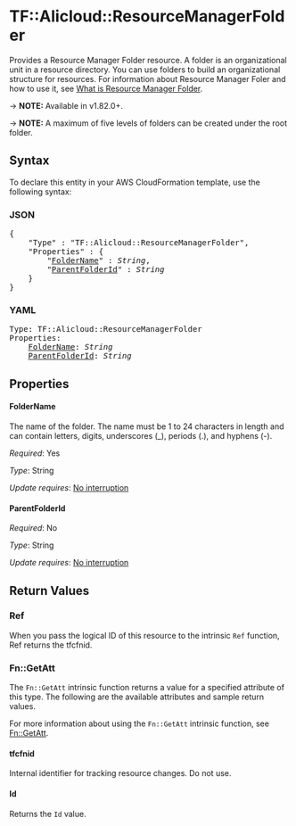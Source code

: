 # TF::Alicloud::ResourceManagerFolder

Provides a Resource Manager Folder resource. A folder is an organizational unit in a resource directory. You can use folders to build an organizational structure for resources.
For information about Resource Manager Foler and how to use it, see [What is Resource Manager Folder](https://www.alibabacloud.com/help/en/doc-detail/111221.htm).

-> **NOTE:** Available in v1.82.0+.

-> **NOTE:** A maximum of five levels of folders can be created under the root folder.

## Syntax

To declare this entity in your AWS CloudFormation template, use the following syntax:

### JSON

<pre>
{
    "Type" : "TF::Alicloud::ResourceManagerFolder",
    "Properties" : {
        "<a href="#foldername" title="FolderName">FolderName</a>" : <i>String</i>,
        "<a href="#parentfolderid" title="ParentFolderId">ParentFolderId</a>" : <i>String</i>
    }
}
</pre>

### YAML

<pre>
Type: TF::Alicloud::ResourceManagerFolder
Properties:
    <a href="#foldername" title="FolderName">FolderName</a>: <i>String</i>
    <a href="#parentfolderid" title="ParentFolderId">ParentFolderId</a>: <i>String</i>
</pre>

## Properties

#### FolderName

The name of the folder. The name must be 1 to 24 characters in length and can contain letters, digits, underscores (_), periods (.), and hyphens (-).

_Required_: Yes

_Type_: String

_Update requires_: [No interruption](https://docs.aws.amazon.com/AWSCloudFormation/latest/UserGuide/using-cfn-updating-stacks-update-behaviors.html#update-no-interrupt)

#### ParentFolderId

_Required_: No

_Type_: String

_Update requires_: [No interruption](https://docs.aws.amazon.com/AWSCloudFormation/latest/UserGuide/using-cfn-updating-stacks-update-behaviors.html#update-no-interrupt)

## Return Values

### Ref

When you pass the logical ID of this resource to the intrinsic `Ref` function, Ref returns the tfcfnid.

### Fn::GetAtt

The `Fn::GetAtt` intrinsic function returns a value for a specified attribute of this type. The following are the available attributes and sample return values.

For more information about using the `Fn::GetAtt` intrinsic function, see [Fn::GetAtt](https://docs.aws.amazon.com/AWSCloudFormation/latest/UserGuide/intrinsic-function-reference-getatt.html).

#### tfcfnid

Internal identifier for tracking resource changes. Do not use.

#### Id

Returns the <code>Id</code> value.

